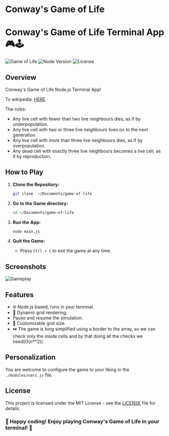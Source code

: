 # Conway's Game of Life


# Conway's Game of Life Terminal App 🎮🕹️

![Game of Life](https://img.shields.io/badge/Conway's_Game_of_Life-Node_App-green) ![Node Version](https://img.shields.io/badge/Node-v14.17.4-brightgreen) ![License](https://img.shields.io/badge/License-MIT-blue)

## Overview

Conway's Game of Life Node.js Terminal App!

To wikipedia: [HERE](https://en.wikipedia.org/wiki/Conway%27s_Game_of_Life).

The rules:

- Any live cell with fewer than two live neighbours dies, as if by underpopulation.
- Any live cell with two or three live neighbours lives on to the next generation.
- Any live cell with more than three live neighbours dies, as if by overpopulation.
- Any dead cell with exactly three live neighbours becomes a live cell, as if by reproduction.


## How to Play

1. **Clone the Repository:**
   ```bash
   git clone  ~/Documents/game-of-life
   ```

2. **Go to the Game directory:**
   ```bash
   cd ~/Documents/game-of-life
   ```

3. **Run the App:**
   ```bash
   node main.js
   ```
4. **Quit the Game:**
   - Press `Ctrl + C` to exit the game at any time.

## Screenshots

![Gameplay](screenshots/gameplay.png)

## Features

- 🌐 Node.js based, runs in your terminal.
- 🔄 Dynamic grid rendering.
-  Pause and resume the simulation.
- 🎨 Customizable grid size.
- ⏯️  The game is bing simplified using a border to the array, so we can check only the inside cells and by that doing all the checks we need(O(n**2)).

## Personalization

You are welcome to configure the game to your liking in the `./modules/vars.js` file.

## License

This project is licensed under the MIT License - see the [LICENSE](LICENSE) file for details.

### 🚀 Happy coding! Enjoy playing Conway's Game of Life in your terminal! 🎉
